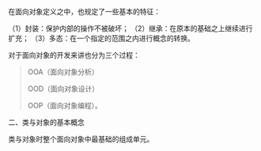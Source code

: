 在面向对象定义之中，也规定了一些基本的特征：

（1）封装：保护内部的操作不被破坏；
（2）继承：在原本的基础之上继续进行扩充；
（3）多态：在一个指定的范围之内进行概念的转换。


对于面向对象的开发来讲也分为三个过程：

> OOA（面向对象分析）
> 
> OOD（面向对象设计）
> 
> OOP（面向对象编程）。

二、类与对象的基本概念

类与对象时整个面向对象中最基础的组成单元。

